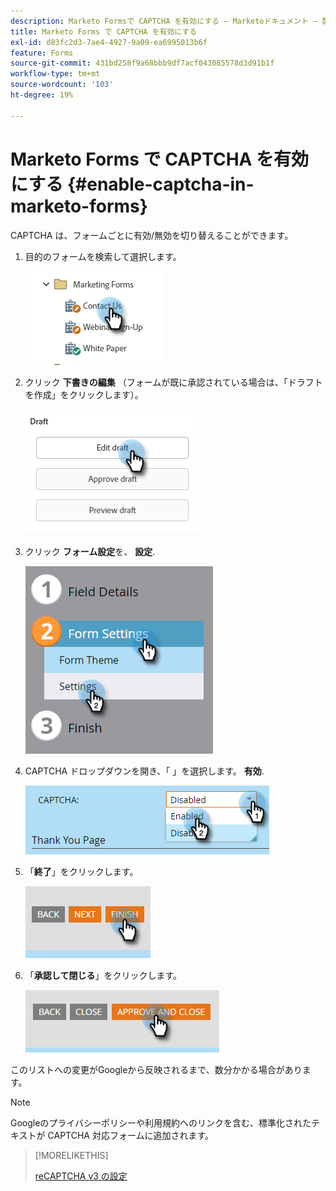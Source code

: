 ```yaml
---
description: Marketo Formsで CAPTCHA を有効にする — Marketoドキュメント — 製品ドキュメント
title: Marketo Forms で CAPTCHA を有効にする
exl-id: d83fc2d3-7ae4-4927-9a09-ea6995013b6f
feature: Forms
source-git-commit: 431bd258f9a68bbb9df7acf043085578d3d91b1f
workflow-type: tm+mt
source-wordcount: '103'
ht-degree: 19%

---
```


# Marketo Forms で CAPTCHA を有効にする {#enable-captcha-in-marketo-forms}

CAPTCHA は、フォームごとに有効/無効を切り替えることができます。

1. 目的のフォームを検索して選択します。

   ![](assets/enable-captcha-in-marketo-forms-1.png)

1. クリック **下書きの編集** （フォームが既に承認されている場合は、「ドラフトを作成」をクリックします）。

   ![](assets/enable-captcha-in-marketo-forms-2.png)

1. クリック **フォーム設定**&#x200B;を、 **設定**.

   ![](assets/enable-captcha-in-marketo-forms-3.png)

1. CAPTCHA ドロップダウンを開き、「 」を選択します。 **有効**.

   ![](assets/enable-captcha-in-marketo-forms-4.png)

1. 「**終了**」をクリックします。

   ![](assets/enable-captcha-in-marketo-forms-5.png)

1. 「**承認して閉じる**」をクリックします。

   ![](assets/enable-captcha-in-marketo-forms-6.png)

このリストへの変更がGoogleから反映されるまで、数分かかる場合があります。

>[!NOTE]
>
>Googleのプライバシーポリシーや利用規約へのリンクを含む、標準化されたテキストが CAPTCHA 対応フォームに追加されます。

>[!MORELIKETHIS]
>
>[reCAPTCHA v3 の設定](/help/marketo/product-docs/demand-generation/forms/using-captcha/setting-up-recaptcha-v3.md)
